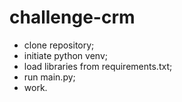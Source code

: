 # challenge-crm

* clone repository;
* initiate python venv;
* load libraries from requirements.txt;
* run main.py;
* work.
